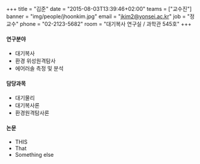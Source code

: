 +++
title = "김준"
date = "2015-08-03T13:39:46+02:00"
teams = ["교수진"]
banner = "img/people/jhoonkim.jpg"
email = "jkim2@yonsei.ac.kr"
job = "정교수"
phone = "02-2123-5682"
room = "대기복사 연구실 / 과학관 545호"
+++

#### 연구분야
+ 대기복사
+ 환경 위성원격탐사
+ 에어러솔 측정 및 분석

#### 담당과목
+ 대기물리
+ 대기복사론
+ 환경원격탐사론

#### 논문
+ THIS
+ That
+ Something else
